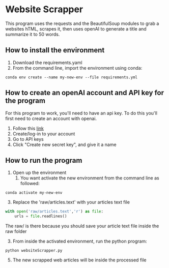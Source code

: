 # Website Scrapper
This program uses the requests and the BeautifulSoup modules to grab a websites hTML, scrapes it, then uses openAI to generate a title and summarize it to 50 words.

## How to install the environment
1. Download the requirements.yaml
2. From the command line, import the environment using conda:
```console
conda env create --name my-new-env --file requirements.yml
```
## How to create an openAI account and API key for the program
For this program to work, you'll need to have an api key. To do this you'll first need to create an account with openai. 
1. Follow this [link](https://auth0.openai.com/u/login/identifier?state=hKFo2SBzN2dneVh4anlUN3lLQ0g2U3o2U3BVXzFlRzE4XzMxQqFur3VuaXZlcnNhbC1sb2dpbqN0aWTZIGhQRGNJZGVxR29nazhpdmJvSldBQjVQNWU0Yk1HMndWo2NpZNkgRFJpdnNubTJNdTQyVDNLT3BxZHR3QjNOWXZpSFl6d0Q)
2. Create/log-in to your account
3. Go to API keys
4. Click "Create new secret key", and give it a name 

## How to run the program
1. Open up the environment
   1. You want activate the new environment from the command line as followed:
```console
conda activate my-new-env
```
3. Replace the 'raw/articles.text' with your articles text file
```python
with open('raw/articles.text','r') as file:
    urls = file.readlines()
```
The raw/ is there because you should save your article text file inside the raw folder

3. From inside the activated environment, run the python program:
```console
python websiteScrapper.py
```
5. The new scrapped web articles will be inside the processed file
